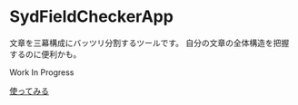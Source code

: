 # SydFieldCheckerApp


文章を三幕構成にバッツリ分割するツールです。
自分の文章の全体構造を把握するのに便利かも。

Work In Progress

[使ってみる](https://john95206.github.io/SydFieldCheckerApp/.)
